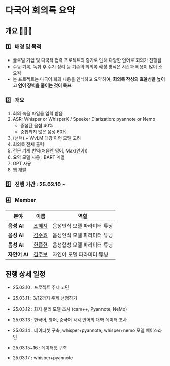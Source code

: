 # 다국어 회의록 요약

## 개요 👩🏻‍🏫 
### 1️⃣  &nbsp; 배경 및 목적
- 글로벌 기업 및 다국적 협력 프로젝트의 증가로 인해 다양한 언어로 회의가 진행됨
- 수동 기록, 녹취 후 수기 정리 등 기존의 회의록 작성 방식은 시간과 비용이 많이 소요됨
- 본 프로젝트는 다국어 회의 내용을 인식하고 요약하여, **회의록 작성의 효율성을 높이고 언어 장벽을 줄이는 것이 목표**

### 2️⃣  &nbsp; 개요  
1. 회의 녹음 파일을 입력 받음
2. ASR: Whisper or WhisperX / Speeker Diarization: pyannote or Nemo
   - 중첩된 음섬 40%
   - 중첩되지 않은 음성 60% 
3. (선택) + WvLM 대강 이런 모델 고려
4. 회의록 전체 출력
5. 전문 기계 번역(처음엔 영어, Max(언어))
6. 요약 모델 사용 : BART 계열
7. GPT 사용
8. 웹 개발

   

### 3️⃣  &nbsp; 진행 기간 : 25.03.10 ~ 
  
### 4️⃣  &nbsp; Member
  | **분야**   | **이름**  | **역할** |
  |-----------|---------|----------------------------|
  | **음성 AI** | [조혜지](https://github.com/Hyeji-Jo)  | 음성인식 모델 파라미터 튜닝 |
  | **음성 AI** | [김수효](https://github.com/KimSooHyo)  | 음성인식 모델 파라미터 튜닝 |
  | **음성 AI** | [한종현](https://github.com/smilish67)  | 음성합성 모델 파라미터 튜닝 |
  | **자연어 AI** | [김주보](https://github.com/winjujae)  | 자연어 모델 파라미터 튜닝 |



## 진행 상세 일정
- 25.03.10 : 프로젝트 주제 고민
- 25.03.11 : 3/12까지 주제 선정하기
- 25.03.12 : 화자 분리 모델 조사 (cam++, Pyannote, NeMo)
- 25.03.13 : 한국어, 영어, 중국어 각각 언어의 대화 데이터 조사
- 25.03.14 : 데이터셋 구축, whisper+pyannote, whisper+nemo 모델 베이스라인
- 25.03.15~16 : 데이터셋 구축

- 25.03.17 : whisper+pyannote
